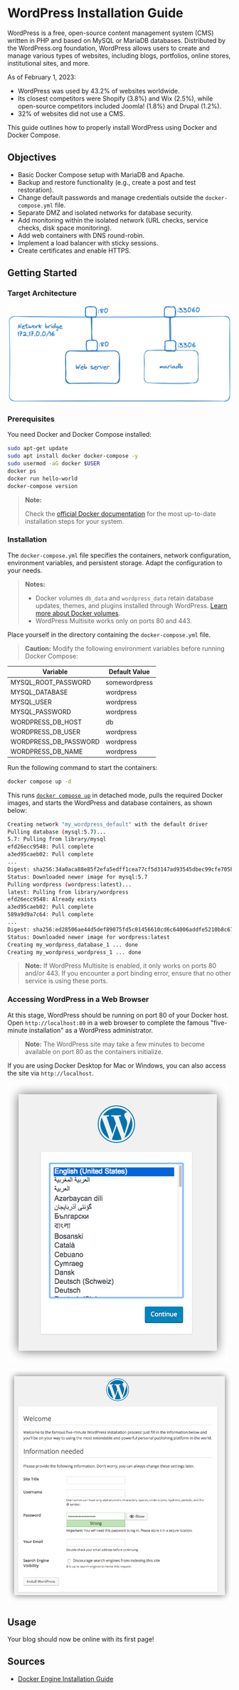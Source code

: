 # WordPress Installation Guide

WordPress is a free, open-source content management system (CMS) written in PHP and based on MySQL or MariaDB databases. Distributed by the WordPress.org foundation, WordPress allows users to create and manage various types of websites, including blogs, portfolios, online stores, institutional sites, and more.

As of February 1, 2023:

- WordPress was used by 43.2% of websites worldwide.
- Its closest competitors were Shopify (3.8%) and Wix (2.5%), while open-source competitors included Joomla! (1.8%) and Drupal (1.2%).
- 32% of websites did not use a CMS.

This guide outlines how to properly install WordPress using Docker and Docker Compose.

## Objectives

- Basic Docker Compose setup with MariaDB and Apache.
- Backup and restore functionality (e.g., create a post and test restoration).
- Change default passwords and manage credentials outside the `docker-compose.yml` file.
- Separate DMZ and isolated networks for database security.
- Add monitoring within the isolated network (URL checks, service checks, disk space monitoring).
- Add web containers with DNS round-robin.
- Implement a load balancer with sticky sessions.
- Create certificates and enable HTTPS.

## Getting Started

### Target Architecture

![archi v1](doc/v1-archi.png "Archi v1")

### Prerequisites

You need Docker and Docker Compose installed:

```bash
sudo apt-get update
sudo apt install docker docker-compose -y
sudo usermod -aG docker $USER
docker ps
docker run hello-world
docker-compose version
```

> **Note:**
>
> Check the [official Docker documentation](https://docs.docker.com/engine/install/ubuntu/) for the most up-to-date installation steps for your system.



### Installation

The `docker-compose.yml` file specifies the containers, network configuration, environment variables, and persistent storage. Adapt the configuration to your needs.

> **Notes:**
>
> - Docker volumes `db_data` and `wordpress_data` retain database updates, themes, and plugins installed through WordPress. [Learn more about Docker volumes](https://docs.docker.com/storage/volumes/).
> - WordPress Multisite works only on ports 80 and 443.

Place yourself in the directory containing the `docker-compose.yml` file.

> **Caution:**
> Modify the following environment variables before running Docker Compose:

| Variable                | Default Value |
| ----------------------- | ------------- |
| MYSQL\_ROOT\_PASSWORD   | somewordpress |
| MYSQL\_DATABASE         | wordpress     |
| MYSQL\_USER             | wordpress     |
| MYSQL\_PASSWORD         | wordpress     |
| WORDPRESS\_DB\_HOST     | db            |
| WORDPRESS\_DB\_USER     | wordpress     |
| WORDPRESS\_DB\_PASSWORD | wordpress     |
| WORDPRESS\_DB\_NAME     | wordpress     |

Run the following command to start the containers:

```bash
docker compose up -d
```

This runs [`docker compose up`](https://docs.docker.com/engine/reference/commandline/compose_up/) in detached mode, pulls the required Docker images, and starts the WordPress and database containers, as shown below:

```bash
Creating network "my_wordpress_default" with the default driver
Pulling database (mysql:5.7)...
5.7: Pulling from library/mysql
efd26ecc9548: Pull complete
a3ed95caeb02: Pull complete
...
Digest: sha256:34a0aca88e85f2efa5edff1cea77cf5d3147ad93545dbec99cfe705b03c520de
Status: Downloaded newer image for mysql:5.7
Pulling wordpress (wordpress:latest)...
latest: Pulling from library/wordpress
efd26ecc9548: Already exists
a3ed95caeb02: Pull complete
589a9d9a7c64: Pull complete
...
Digest: sha256:ed28506ae44d5def89075fd5c01456610cd6c64006addfe5210b8c675881aff6
Status: Downloaded newer image for wordpress:latest
Creating my_wordpress_database_1 ... done
Creating my_wordpress_wordpress_1 ... done
```

> **Note:**
> If WordPress Multisite is enabled, it only works on ports 80 and/or 443. If you encounter a port binding error, ensure that no other service is using these ports.



### Accessing WordPress in a Web Browser

At this stage, WordPress should be running on port 80 of your Docker host. Open `http://localhost:80` in a web browser to complete the famous "five-minute installation" as a WordPress administrator.

> **Note:**
> The WordPress site may take a few minutes to become available on port 80 as the containers initialize.

If you are using Docker Desktop for Mac or Windows, you can also access the site via `http://localhost`.

![Wordpress setup page1](doc/1.png "Wordpress setup page1")

![Wordpress setup page2](doc/2.png "Wordpress setup page2")

## Usage

Your blog should now be online with its first page!

## Sources

- [Docker Engine Installation Guide](https://docs.docker.com/engine/install/ubuntu/)